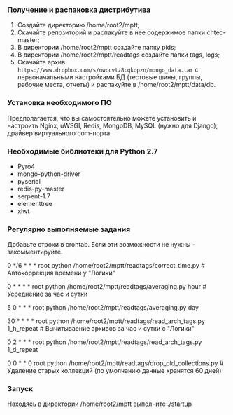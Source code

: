 ### Получение и распаковка дистрибутива

1. Создайте директорию /home/root2/mptt;
2. Скачайте репозиторий и распакуйте в нее содержимое папки chtec-master;
3. В директории /home/root2/mptt создайте папку pids;
4. В директории /home/root2/mptt/readtags создайте папки tags, logs;
5. Скачайте архив `https://www.dropbox.com/s/nwccvtz8cqkqpzn/mongo_data.tar` с первоначальными настройками БД (тестовые шины, группы, рабочие места, отчеты) и распакуйте в /home/root2/mptt/data/db.

### Установка необходимого ПО

Предполагается, что вы самостоятельно можете установить и настроить Nginx, uWSGI, Redis, MongoDB, MySQL (нужно для Django), драйвер виртуального com-порта.

### Необходимые библиотеки для Python 2.7
* Pyro4
* mongo-python-driver
* pyserial
* redis-py-master
* serpent-1.7
* elementtree
* xlwt

### Регулярно выполняемые задания

Добавьте строки в crontab. Если эти возможности не нужны - закомментируйте.

0 */6 * * * root python /home/root2/mptt/readtags/correct_time.py # Автокоррекция времени у "Логики"

0 * * * * root python /home/root2/mptt/readtags/averaging.py hour # Усреднение за час и сутки

5 0 * * * root python /home/root2/mptt/readtags/averaging.py day

30 * * * * root python /home/root2/mptt/readtags/read_arch_tags.py 1_h_repeat # Вычитываение архивов за час и сутки с "Логики"

0 2 * * * root python /home/root2/mptt/readtags/read_arch_tags.py 1_d_repeat

0 0 * * 0 root python /home/root2/mptt/readtags/drop_old_collections.py # Удаление старых коллекций (по умолчанию данные хранятся 60 дней)


### Запуск
Находясь в директории /home/root2/mptt выполните ./startup
